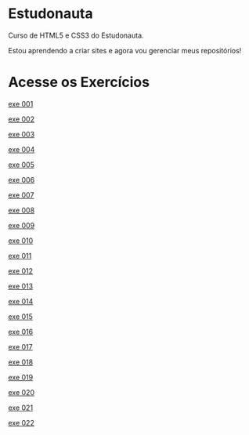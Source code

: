 # Estudonauta
Curso de HTML5 e CSS3 do Estudonauta.

Estou aprendendo a criar sites e agora vou gerenciar meus repositórios!

# Acesse os Exercícios



<a href="https://wagnerpx.github.io/Estudonauta/Exercicios/ex001/index.html">exe 001</a>

<a href="https://wagnerpx.github.io/Estudonauta/Exercicios/ex002/index.html">exe 002</a>

<a href="https://wagnerpx.github.io/Estudonauta/Exercicios/ex003/index.html">exe 003</a>

<a href="https://wagnerpx.github.io/Estudonauta/Exercicios/ex004/index.html">exe 004</a>

<a href="https://wagnerpx.github.io/Estudonauta/Exercicios/ex005/index.html">exe 005</a>

<a href="https://wagnerpx.github.io/Estudonauta/Exercicios/ex006/index.html">exe 006</a>

<a href="https://wagnerpx.github.io/Estudonauta/Exercicios/ex007/index.html">exe 007</a>

<a href="https://wagnerpx.github.io/Estudonauta/Exercicios/ex008/index.html">exe 008</a>

<a href="https://wagnerpx.github.io/Estudonauta/Exercicios/ex009/index.html">exe 009</a>

<a href="https://wagnerpx.github.io/Estudonauta/Exercicios/ex010/index.html">exe 010</a>

<a href="https://wagnerpx.github.io/Estudonauta/Exercicios/ex011/index.html">exe 011</a>

<a href="https://wagnerpx.github.io/Estudonauta/Exercicios/ex012/index.html">exe 012</a>

<a href="https://wagnerpx.github.io/Estudonauta/Exercicios/ex013/index.html">exe 013</a>

<a href="https://wagnerpx.github.io/Estudonauta/Exercicios/ex014/index.html">exe 014</a>

<a href="https://wagnerpx.github.io/Estudonauta/Exercicios/ex015/index.html">exe 015</a>

<a href="https://wagnerpx.github.io/Estudonauta/Exercicios/ex016/index.html">exe 016</a>

<a href="https://wagnerpx.github.io/Estudonauta/Exercicios/ex017/index.html">exe 017</a>

<a href="https://wagnerpx.github.io/Estudonauta/Exercicios/ex018/index.html">exe 018</a>

<a href="https://wagnerpx.github.io/Estudonauta/Exercicios/ex019/index.html">exe 019</a>

<a href="https://wagnerpx.github.io/Estudonauta/Exercicios/ex020/index.html">exe 020</a>

<a href="https://wagnerpx.github.io/Estudonauta/Exercicios/ex021/index.html">exe 021</a>

<a href="https://wagnerpx.github.io/Estudonauta/Exercicios/ex022/index.html">exe 022</a>